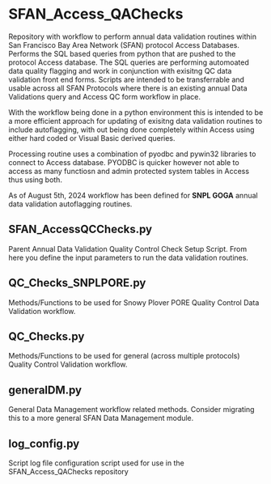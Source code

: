 # SFAN_Access_QAChecks
Repository with workflow to perform annual data validation routines within San Francisco Bay Area Network (SFAN) protocol Access Databases.  Performs the SQL based queries from python that are pushed to the protocol Access database.  The SQL queries are performing automoated data quality flagging and work in conjunction with exisitng QC data validation front end forms.  Scripts are intended to be transferrable and usable across all SFAN Protocols where there is an existing annual Data Validations query and Access QC form workflow in place.  

With the workflow being done in a python environment this is intended to be a more efficient approach for updating of exisitng data validation routines to include autoflagging, with out being done completely within Access using either hard coded or Visual Basic derived queries.  

Processing routine uses a combination of pyodbc and pywin32 libraries to connect to Access database.  PYODBC is quicker however not able to access as many functiosn and admin protected system tables in Access thus using both.  

As of August 5th, 2024 workflow has been defined for **SNPL GOGA** annual data validation autoflagging routines.  


## SFAN_AccessQCChecks.py
Parent Annual Data Validation Quality Control Check Setup Script. From here you define the input parameters to run the 
data validation routines.

## QC_Checks_SNPLPORE.py
Methods/Functions to be used for Snowy Plover PORE Quality Control Data Validation workflow.

## QC_Checks.py
Methods/Functions to be used for general (across multiple protocols) Quality Control Validation workflow.

## generalDM.py
General Data Management workflow related methods.  Consider migrating this to a more general SFAN Data Management module.

## log_config.py
Script log file configuration script used for use in the SFAN_Access_QAChecks repository
